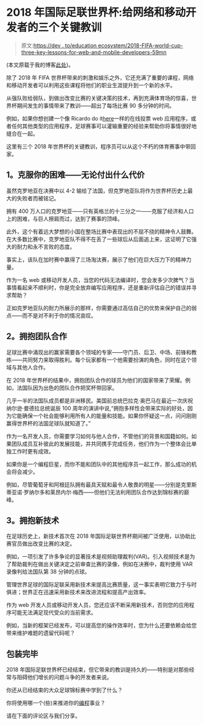 # 2018 年国际足联世界杯:给网络和移动开发者的三个关键教训

> 原文:[https://dev . to/education ecosystem/2018-FIFA-world-cup-three-key-lessons-for-web-and-mobile-developers-59mn](https://dev.to/educationecosystem/2018-fifa-world-cup-three-key-lessons-for-web-and-mobile-developers-59mn)

(本文原载于我的博客[此处](http://blog.liveedu.tv/2018-fifa-world-cup-three-key-lessons-for-web-and-mobile-developers/))。

除了 2018 年 FIFA 世界杯带来的刺激和娱乐之外，它还充满了重要的课程，网络和移动开发者可以利用这些课程将他们的职业生涯提升到一个新的水平。

从强队败给弱队，到做出改变比赛的关键决策的技术，再到充满体育场的惊喜，世界杯期间发生的事情带来了教训——超出了每场比赛 90 多分钟的时间。

例如，如果你想创建一个像 Ricardo do it[here](https://www.liveedu.tv/sheepcow/RxLWp-how-to-create-an-online-voting-webapp-java/)一样的在线投票 web 应用程序，或者任何其他类型的应用程序，足球赛事可以灌输重要的经验来帮助你将事情很好地缝合在一起。

这里有三个 2018 年世界杯的关键教训，程序员可以从这个不朽的体育赛事中带回家。

## 1。克服你的困难——无论付出什么代价

虽然克罗地亚在决赛中以 4-2 输给了法国，但克罗地亚队将作为世界杯历史上最大的失败者而被铭记。

拥有 400 万人口的克罗地亚——只有英格兰的十三分之一——克服了经济和人口上的困难，与巨人擦肩而过，达到了赛事的顶峰。

此外，这个有着远大梦想的小国在整场比赛中表现出的不屈不挠的精神令人鼓舞。在大多数比赛中，克罗地亚队不得不在丢了一些球后从后面追上来，这证明了它强大的耐力和永不言败的态度。

事实上，该队在加时赛中赢得了三场淘汰赛，展示了他们在巨大压力下的精神力量。

作为一名 web 或移动开发人员，当您的代码无法编译时，您会发多少次脾气？当事情看起来不顺利时，你是完全放弃编写应用程序，还是重新评估自己的错误并寻求帮助？

正如克罗地亚队的耐力所展示的那样，你需要通过高估自己的优势来保护自己的弱点——而不是对不利于你的情况哀叹。

## 2。拥抱团队合作

足球比赛中涌现出的赢家需要各个领域的专家——守门员、后卫、中场、前锋和教练——共同努力来取得胜利。每个玩家都有一个他需要扮演的角色，同时在这个领域与其他人合作。

在 2018 年世界杯的结果中，拥抱团队合作的球员为他们的国家带来了荣耀。例如，法国队因为出色的团队合作把奖杯带回家。

几乎一半的法国队成员都是非洲移民。美国前总统巴拉克·奥巴马在最近一次庆祝纳尔逊·曼德拉总统诞辰 100 周年的演讲中说,“拥抱多样性会带来实际的好处，因为它能确保一个社会能够利用所有人的能量和技能。如果你怀疑这一点，问问刚刚赢得世界杯的法国足球队就知道了。”

作为一名开发人员，你需要学习如何与他人合作，不管他们的背景和国籍如何。如果团队成员互补彼此的发展技能，并共同携手完成任务，他们作为一个整体会比单独工作时更有成效。

如果你是一个编程巨星，而你不能和团队中的其他程序员一起工作，那么成功的机会将会减少。

例如，尽管葡萄牙和阿根廷队拥有最具天赋和最令人敬畏的明星——分别是克里斯蒂亚诺·罗纳尔多和莱昂内尔·梅西——但他们无法利用团队合作达到锦标赛的巅峰。

## 3。拥抱新技术

在足球历史上，新技术首次在 2018 年国际足联世界杯期间被广泛使用，以协助比赛官员做出改变比赛的决定。

例如，一项引发了许多争论的显著技术是视频助理裁判(VAR)。引入视频技术是为了帮助裁判在做出关键决定之前审查比赛的录像，例如在决赛中，裁判使用 VAR 录像判给法国队第 38 分钟的点球。

管理世界足球的国际足联采用新技术来提高比赛质量，这一事实表明它致力于与时俱进；世界正在迅速采用新技术来改进流程和提高产出效率。

作为 web 开发人员或移动开发人员，您还应该不断采用新技术，否则您的应用程序可能无法满足现代受众的当前需求。

例如，当新的框架已经发布，可以提高您的操作效率时，您为什么还要依赖会给您带来维护难题的遗留代码呢？

## 包装完毕

2018 年国际足联世界杯已经结束，但它带来的教训是持久的——特别是对那些经常与阻碍他们增长的问题斗争的开发者来说。

你还从已经结束的大众足球锦标赛中学到了什么？

你将使用哪一个(些)来推进你的[编程](https://www.liveedu.tv/projects/premium/programming/)事业？

请在下面的评论区与我们分享。